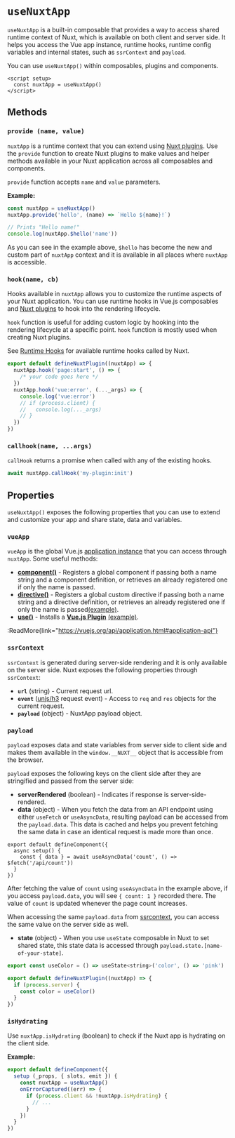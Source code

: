 # `useNuxtApp`

`useNuxtApp` is a built-in composable that provides a way to access shared runtime context of Nuxt, which is available on both client and server side. It helps you access the Vue app instance, runtime hooks, runtime config variables and internal states, such as `ssrContext` and `payload`.

You can use `useNuxtApp()` within composables, plugins and components.

```vue [app.vue]
<script setup>
  const nuxtApp = useNuxtApp()
</script>
```

## Methods

### `provide (name, value)`

`nuxtApp` is a runtime context that you can extend using [Nuxt plugins](https://v3.nuxtjs.org/guide/directory-structure/plugins). Use the `provide` function to create Nuxt plugins to make values and helper methods available in your Nuxt application across all composables and components.

`provide` function accepts `name` and `value` parameters.

**Example:**

```js
const nuxtApp = useNuxtApp()
nuxtApp.provide('hello', (name) => `Hello ${name}!`)

// Prints "Hello name!"
console.log(nuxtApp.$hello('name'))
```

As you can see in the example above, `$hello` has become the new and custom part of `nuxtApp` context and it is available in all places where `nuxtApp` is accessible.

### `hook(name, cb)`

Hooks available in `nuxtApp` allows you to customize the runtime aspects of your Nuxt application. You can use runtime hooks in Vue.js composables and [Nuxt plugins](/docs/guide/directory-structure/plugins) to hook into the rendering lifecycle.

`hook` function is useful for adding custom logic by hooking into the rendering lifecycle at a specific point. `hook` function is mostly used when creating Nuxt plugins.

See [Runtime Hooks](/docs/api/advanced/hooks#app-hooks-runtime) for available runtime hooks called by Nuxt.

```js [plugins/test.ts]
export default defineNuxtPlugin((nuxtApp) => {
  nuxtApp.hook('page:start', () => {
    /* your code goes here */
  })
  nuxtApp.hook('vue:error', (..._args) => {
    console.log('vue:error')
    // if (process.client) {
    //   console.log(..._args)
    // }
  })
})
```

### `callhook(name, ...args)`

`callHook` returns a promise when called with any of the existing hooks.

```js
await nuxtApp.callHook('my-plugin:init')
```

## Properties

`useNuxtApp()` exposes the following properties that you can use to extend and customize your app and share state, data and variables.

### `vueApp`

`vueApp` is the global Vue.js [application instance](https://vuejs.org/api/application.html#application-api) that you can access through `nuxtApp`. Some useful methods:

- [**component()**](https://vuejs.org/api/application.html#app-component) - Registers a global component if passing both a name string and a component definition, or retrieves an already registered one if only the name is passed.
- [**directive()**](https://vuejs.org/api/application.html#app-directive) - Registers a global custom directive if passing both a name string and a directive definition, or retrieves an already registered one if only the name is passed[(example)](https://v3.nuxtjs.org/guide/directory-structure/plugins#vue-directives).
- [**use()**](https://vuejs.org/api/application.html#app-use) - Installs a **[Vue.js Plugin](https://vuejs.org/guide/reusability/plugins.html)** [(example)](https://v3.nuxtjs.org/guide/directory-structure/plugins#vue-plugins).

:ReadMore{link="https://vuejs.org/api/application.html#application-api"}

### `ssrContext`

`ssrContext` is generated during server-side rendering and it is only available on the server side. Nuxt exposes the following properties through `ssrContext`:

- **`url`** (string) -  Current request url.
- **`event`** ([unjs/h3](https://github.com/unjs/h3) request event) - Access to `req` and `res` objects for the current request.
- **`payload`** (object) - NuxtApp payload object.

### `payload`

`payload` exposes data and state variables from server side to client side and makes them available in the `window.__NUXT__` object that is accessible from the browser.

`payload` exposes the following keys on the client side after they are stringified and passed from the server side:

- **serverRendered** (boolean) - Indicates if response is server-side-rendered.
- **data** (object) - When you fetch the data from an API endpoint using either `useFetch` or `useAsyncData`, resulting payload can be accessed from the `payload.data`. This data is cached and helps you prevent fetching the same data in case an identical request is made more than once.

```vue [app.vue]
export default defineComponent({
  async setup() {
    const { data } = await useAsyncData('count', () => $fetch('/api/count'))
  }
})
```

After fetching the value of `count` using `useAsyncData` in the example above, if you access `payload.data`, you will see `{ count: 1 }` recorded there. The value of `count` is updated whenever the page count increases.

When accessing the same `payload.data` from [ssrcontext](#ssrcontext), you can access the same value on the server side as well.

- **state** (object) - When you use `useState` composable in Nuxt to set shared state, this state data is accessed through `payload.state.[name-of-your-state]`.

```js [plugins/my-plugin.ts]
export const useColor = () => useState<string>('color', () => 'pink')

export default defineNuxtPlugin((nuxtApp) => {
  if (process.server) {
    const color = useColor()
  }
})
```

### `isHydrating`

Use `nuxtApp.isHydrating` (boolean) to check if the Nuxt app is hydrating on the client side.

**Example:**

```ts [components/nuxt-error-boundary.ts]
export default defineComponent({
  setup (_props, { slots, emit }) {
    const nuxtApp = useNuxtApp()
    onErrorCaptured((err) => {
      if (process.client && !nuxtApp.isHydrating) {
        // ...
      }
    })
  }
})
```
